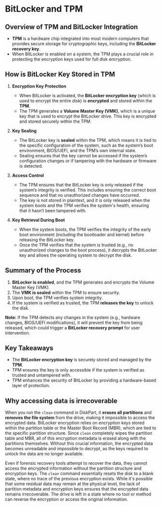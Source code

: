 # BitLocker and TPM

## Overview of TPM and BitLocker Integration
- **TPM** is a hardware chip integrated into most modern computers that provides secure storage for cryptographic keys, including the **BitLocker recovery key**.
- When BitLocker is enabled on a system, the TPM plays a crucial role in protecting the encryption keys used for full disk encryption.

## How is BitLocker Key Stored in TPM

1. **Encryption Key Protection**
   - When BitLocker is activated, the **BitLocker encryption key** (which is used to encrypt the entire disk) is **encrypted** and stored within the **TPM**.
   - The TPM generates a **Volume Master Key (VMK)**, which is a unique key that is used to encrypt the BitLocker drive. This key is encrypted and stored securely within the TPM.

2. **Key Sealing**
   - The BitLocker key is **sealed** within the TPM, which means it is tied to the specific configuration of the system, such as the system’s boot environment, BIOS/UEFI, and the TPM’s own internal state.
   - Sealing ensures that the key cannot be accessed if the system’s configuration changes or if tampering with the hardware or firmware is detected.

3. **Access Control**
   - The TPM ensures that the BitLocker key is only released if the system’s integrity is verified. This includes ensuring the correct boot sequence and that no unauthorized changes have occurred.
   - The key is not stored in plaintext, and it is only released when the system boots and the TPM verifies the system's health, ensuring that it hasn’t been tampered with.

4. **Key Retrieval During Boot**
   - When the system boots, the TPM verifies the integrity of the early boot environment (including the bootloader and kernel) before releasing the BitLocker key.
   - Once the TPM verifies that the system is trusted (e.g., no unauthorized changes to the boot process), it decrypts the BitLocker key and allows the operating system to decrypt the disk.

## Summary of the Process

1. **BitLocker is enabled**, and the TPM generates and encrypts the Volume Master Key (VMK).
2. The **VMK is sealed** within the TPM to ensure security.
3. Upon boot, the TPM verifies system integrity.
4. If the system is verified as trusted, the TPM **releases the key** to unlock the disk.

**Note:** If the TPM detects any changes in the system (e.g., hardware changes, BIOS/UEFI modifications), it will prevent the key from being released, which could trigger a **BitLocker recovery prompt** for user intervention.

## Key Takeaways
- The **BitLocker encryption key** is securely stored and managed by the **TPM**.
- TPM ensures the key is only accessible if the system is verified as trusted and untampered with.
- TPM enhances the security of BitLocker by providing a hardware-based layer of protection.

## Why accessing data is irrecoverable

When you run the `clean` command in DiskPart, it **erases all partitions** and **removes the file system** from the drive, making it impossible to access the encrypted data. BitLocker encryption relies on encryption keys stored within the partition table or the Master Boot Record (MBR), which are tied to the specific partition structure. Since `clean` completely wipes the partition table and MBR, all of this encryption metadata is erased along with the partitions themselves. Without this crucial information, the encrypted data becomes unreadable and impossible to decrypt, as the keys required to unlock the data are no longer available.

Even if forensic recovery tools attempt to recover the data, they cannot access the encrypted information without the partition structure and encryption keys. The `clean` command essentially resets the disk to a blank state, where no trace of the previous encryption exists. While it's possible that some residual data may remain at the physical level, the lack of partition metadata and encryption keys ensures that the encrypted data remains irrecoverable. The drive is left in a state where no tool or method can reverse the encryption or access the original information.

